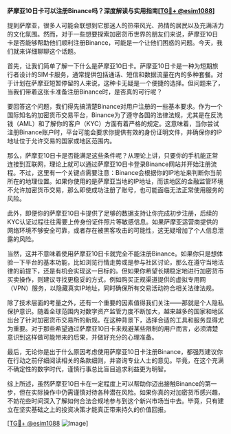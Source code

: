 **萨摩亚10日卡可以注册Binance吗？深度解读与实用指南[[TG💪+ @esim1088](https://t.me/s/esim1088)]**

提到萨摩亚，很多人可能会联想到它那迷人的热带风光、热情的居民以及充满活力的文化氛围。然而，对于一些想要探索加密货币世界的朋友们来说，萨摩亚10日卡是否能够帮助他们顺利注册Binance，可能是一个让他们困惑的问题。今天，我们就来详细聊聊这个话题。

首先，让我们简单了解一下什么是萨摩亚10日卡。萨摩亚10日卡是一种为短期旅行者设计的SIM卡服务，通常提供包括通话、短信和数据流量在内的多种套餐。对于计划在萨摩亚短暂停留的人来说，这种卡无疑是一个便捷的选择。但问题来了，当我们带着这张卡准备注册Binance时，是否真的可行呢？

要回答这个问题，我们得先搞清楚Binance对用户注册的一些基本要求。作为一个国际知名的加密货币交易平台，Binance为了遵守各国的法律法规，尤其是在反洗钱（AML）和了解你的客户（KYC）方面有着严格的规定。这意味着，当你尝试注册Binance账户时，平台可能会要求你提供有效的身份证明文件，并确保你的IP地址位于允许交易的国家或地区范围内。

那么，萨摩亚10日卡是否能满足这些条件呢？从理论上讲，只要你的手机能正常连接到互联网，理论上就可以通过萨摩亚10日卡登录Binance网站并开始注册流程。不过，这里有一个关键点需要注意：Binance会根据你的IP地址来判断你当前所在的地理位置。如果你使用的是萨摩亚当地的IP地址，而该地区的金融监管环境不允许加密货币交易，那么即使成功注册了账号，也可能面临无法正常使用服务的风险。

此外，即便你的萨摩亚10日卡提供了足够的数据支持让你完成初步注册，后续的KYC认证过程往往需要上传身份证件照片等敏感信息。如果萨摩亚运营商提供的网络环境不够安全可靠，或者存在被黑客攻击的可能性，这无疑增加了个人信息泄露的风险。

当然，这并不意味着使用萨摩亚10日卡就完全不能注册Binance。如果你只是想体验一下平台的基本功能，比如浏览行情走势或是参与社区讨论，那么在遵守当地法律的前提下，还是有机会实现这一目标的。但如果你希望长期稳定地进行加密货币买卖操作，则建议寻找更稳妥的方式，例如购买正规渠道提供的虚拟专用网（VPN）服务，以隐藏真实IP地址，同时确保所有交易活动符合相关法律法规。

除了技术层面的考量之外，还有一个重要的因素值得我们关注——那就是个人隐私保护意识。随着全球范围内对数字资产监管力度不断加大，越来越多的国家和地区出台了针对加密货币交易所的新规。在这种背景下，选择合适的工具和服务显得尤为重要。对于那些希望通过萨摩亚10日卡来规避某些限制的用户而言，必须清楚意识到这样做可能带来的后果，并做好充分的心理准备。

最后，无论你是出于什么原因考虑使用萨摩亚10日卡注册Binance，都强烈建议你在行动之前仔细阅读相关的条款细则，并咨询专业人士的意见。毕竟，在这个充满不确定性的数字时代，谨慎行事总比盲目追求利益更为明智。

综上所述，虽然萨摩亚10日卡在一定程度上可以帮助你迈出接触Binance的第一步，但在实际操作中仍需谨慎对待各种潜在风险。如果你真的对加密货币感兴趣，不妨花些时间深入了解如何合法合规地参与到这个新兴市场当中去。毕竟，只有建立在坚实基础之上的投资决策才能真正带来持久的价值回报。

[[TG💪+ @esim1088](https://t.me/s/esim1088) ![Image](https://i.postimg.cc/4NQfJmqS/Snipaste-2025-05-13-00-14-12.png)]
